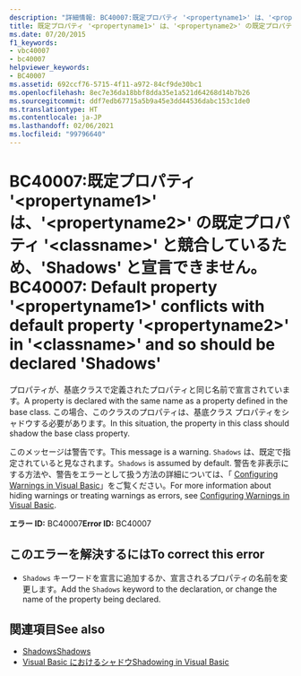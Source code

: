 ```yaml
---
description: "詳細情報: BC40007:既定プロパティ '<propertyname1>' は、'<propertyname2>' の既定プロパティ '<classname>' と競合しているため、'Shadows' と宣言できません"
title: 既定プロパティ '<propertyname1>' は、'<propertyname2>' の既定プロパティ '<classname>' と競合しているため、'Shadows' と宣言できません。
ms.date: 07/20/2015
f1_keywords:
- vbc40007
- bc40007
helpviewer_keywords:
- BC40007
ms.assetid: 692ccf76-5715-4f11-a972-84cf9de30bc1
ms.openlocfilehash: 8ec7e36da18bbf8dda35e1a521d64268d14b7b26
ms.sourcegitcommit: ddf7edb67715a5b9a45e3dd44536dabc153c1de0
ms.translationtype: HT
ms.contentlocale: ja-JP
ms.lasthandoff: 02/06/2021
ms.locfileid: "99796640"
---
```

# <a name="bc40007-default-property-propertyname1-conflicts-with-default-property-propertyname2-in-classname-and-so-should-be-declared-shadows"></a><span data-ttu-id="82ac1-103">BC40007:既定プロパティ '\<propertyname1>' は、'\<propertyname2>' の既定プロパティ '\<classname>' と競合しているため、'Shadows' と宣言できません。</span><span class="sxs-lookup"><span data-stu-id="82ac1-103">BC40007: Default property '\<propertyname1>' conflicts with default property '\<propertyname2>' in '\<classname>' and so should be declared 'Shadows'</span></span>

<span data-ttu-id="82ac1-104">プロパティが、基底クラスで定義されたプロパティと同じ名前で宣言されています。</span><span class="sxs-lookup"><span data-stu-id="82ac1-104">A property is declared with the same name as a property defined in the base class.</span></span> <span data-ttu-id="82ac1-105">この場合、このクラスのプロパティは、基底クラス プロパティをシャドウする必要があります。</span><span class="sxs-lookup"><span data-stu-id="82ac1-105">In this situation, the property in this class should shadow the base class property.</span></span>

 <span data-ttu-id="82ac1-106">このメッセージは警告です。</span><span class="sxs-lookup"><span data-stu-id="82ac1-106">This message is a warning.</span></span> <span data-ttu-id="82ac1-107">`Shadows` は、既定で指定されていると見なされます。</span><span class="sxs-lookup"><span data-stu-id="82ac1-107">`Shadows` is assumed by default.</span></span> <span data-ttu-id="82ac1-108">警告を非表示にする方法や、警告をエラーとして扱う方法の詳細については、「 [Configuring Warnings in Visual Basic](/visualstudio/ide/configuring-warnings-in-visual-basic)」をご覧ください。</span><span class="sxs-lookup"><span data-stu-id="82ac1-108">For more information about hiding warnings or treating warnings as errors, see [Configuring Warnings in Visual Basic](/visualstudio/ide/configuring-warnings-in-visual-basic).</span></span>

 <span data-ttu-id="82ac1-109">**エラー ID:** BC40007</span><span class="sxs-lookup"><span data-stu-id="82ac1-109">**Error ID:** BC40007</span></span>

## <a name="to-correct-this-error"></a><span data-ttu-id="82ac1-110">このエラーを解決するには</span><span class="sxs-lookup"><span data-stu-id="82ac1-110">To correct this error</span></span>

- <span data-ttu-id="82ac1-111">`Shadows` キーワードを宣言に追加するか、宣言されるプロパティの名前を変更します。</span><span class="sxs-lookup"><span data-stu-id="82ac1-111">Add the `Shadows` keyword to the declaration, or change the name of the property being declared.</span></span>

## <a name="see-also"></a><span data-ttu-id="82ac1-112">関連項目</span><span class="sxs-lookup"><span data-stu-id="82ac1-112">See also</span></span>

- [<span data-ttu-id="82ac1-113">Shadows</span><span class="sxs-lookup"><span data-stu-id="82ac1-113">Shadows</span></span>](../modifiers/shadows.md)
- [<span data-ttu-id="82ac1-114">Visual Basic におけるシャドウ</span><span class="sxs-lookup"><span data-stu-id="82ac1-114">Shadowing in Visual Basic</span></span>](../../programming-guide/language-features/declared-elements/shadowing.md)
